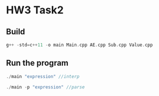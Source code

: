 # HW3 Task2

## Build
```cpp
g++ -std=c++11 -o main Main.cpp AE.cpp Sub.cpp Value.cpp 
```
## Run the program
```cpp
./main "expression" //interp

./main -p "expression" //parse
```
